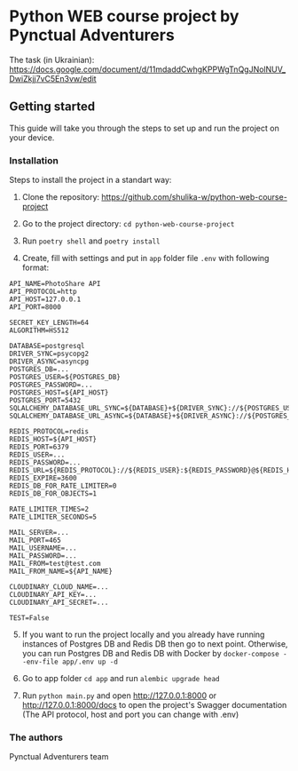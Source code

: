 # Python WEB course project by Pynctual Adventurers
The task (in Ukrainian):
https://docs.google.com/document/d/11mdaddCwhgKPPWgTnQgJNolNUV_DwiZkjj7vC5En3vw/edit

## Getting started

This guide will take you through the steps to set up and run the project on your device.

### Installation

Steps to install the project in a standart way:

1. Clone the repository: https://github.com/shulika-w/python-web-course-project

2. Go to the project directory: `cd python-web-course-project`

3. Run `poetry shell` and `poetry install`

4. Create, fill with settings and put in `app` folder file `.env` with following format:

```
API_NAME=PhotoShare API
API_PROTOCOL=http
API_HOST=127.0.0.1
API_PORT=8000

SECRET_KEY_LENGTH=64
ALGORITHM=HS512

DATABASE=postgresql
DRIVER_SYNC=psycopg2
DRIVER_ASYNC=asyncpg
POSTGRES_DB=...
POSTGRES_USER=${POSTGRES_DB}
POSTGRES_PASSWORD=...
POSTGRES_HOST=${API_HOST}
POSTGRES_PORT=5432
SQLALCHEMY_DATABASE_URL_SYNC=${DATABASE}+${DRIVER_SYNC}://${POSTGRES_USER}:${POSTGRES_PASSWORD}@${POSTGRES_HOST}:${POSTGRES_PORT}/${POSTGRES_DB}
SQLALCHEMY_DATABASE_URL_ASYNC=${DATABASE}+${DRIVER_ASYNC}://${POSTGRES_USER}:${POSTGRES_PASSWORD}@${POSTGRES_HOST}:${POSTGRES_PORT}/${POSTGRES_DB}

REDIS_PROTOCOL=redis
REDIS_HOST=${API_HOST}
REDIS_PORT=6379
REDIS_USER=...
REDIS_PASSWORD=...
REDIS_URL=${REDIS_PROTOCOL}://${REDIS_USER}:${REDIS_PASSWORD}@${REDIS_HOST}:${REDIS_PORT}
REDIS_EXPIRE=3600
REDIS_DB_FOR_RATE_LIMITER=0
REDIS_DB_FOR_OBJECTS=1

RATE_LIMITER_TIMES=2
RATE_LIMITER_SECONDS=5

MAIL_SERVER=...
MAIL_PORT=465
MAIL_USERNAME=...
MAIL_PASSWORD=...
MAIL_FROM=test@test.com
MAIL_FROM_NAME=${API_NAME}

CLOUDINARY_CLOUD_NAME=...
CLOUDINARY_API_KEY=...
CLOUDINARY_API_SECRET=...

TEST=False
```

5. If you want to run the project locally and you already have running instances of Postgres DB and Redis DB then go to next point. Otherwise, you can run Postgres DB and Redis DB with Docker by `docker-compose --env-file app/.env up -d`

6. Go to app folder `cd app` and run `alembic upgrade head`

7. Run `python main.py` and open http://127.0.0.1:8000 or http://127.0.0.1:8000/docs to open the project's Swagger documentation (The API protocol, host and port you can change with .env)

### The authors

Pynctual Adventurers team